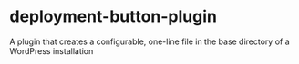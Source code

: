 # deployment-button-plugin
A plugin that creates a configurable, one-line file in the base directory of a WordPress installation
